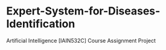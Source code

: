 # Expert-System-for-Diseases-Identification
Artificial Intelligence [IAIN532C] Course Assignment Project

